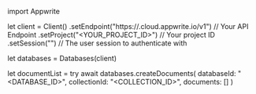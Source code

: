 import Appwrite

let client = Client()
    .setEndpoint("https://<REGION>.cloud.appwrite.io/v1") // Your API Endpoint
    .setProject("<YOUR_PROJECT_ID>") // Your project ID
    .setSession("") // The user session to authenticate with

let databases = Databases(client)

let documentList = try await databases.createDocuments(
    databaseId: "<DATABASE_ID>",
    collectionId: "<COLLECTION_ID>",
    documents: []
)

